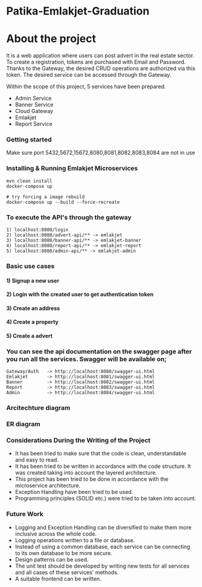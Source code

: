 # Patika-Emlakjet-Graduation


# About the project
It is a web application where users can post advert in the real estate sector. To create a registration, tokens are purchased with Email and Password.
Thanks to the Gateway, the desired CRUD operations are authorized via this token. The desired service can be accessed through the Gateway.

Within the scope of this project, 5 services have been prepared.

- Admin Service
- Banner Service
- Cloud Gateway
- Emlakjet
- Report Service

### Getting started
Make sure port 5432,5672,15672,8080,8081,8082,8083,8084 are not in use

### Installing & Running Emlakjet Microservices
    
    mvn clean install
    docker-compose up

    # try forcing a image rebuild
    docker-compose up --build --force-recreate


### To execute the API's through the gateway
    1) localhost:8080/login 
    2) localhost:8080/advert-api/** -> emlakjet
    3) localhost:8080/banner-api/** -> emlakjet-banner 
    4) localhost:8080/report-api/** -> emlakjet-report
    5) localhost:8080/admin-api/** -> emlakjet-admin
  
    
### Basic use cases
#### 1) Signup a new user 
#### 2) Login with the created user to get authentication token
#### 3) Create an address 
#### 4) Create a property 
#### 5) Create a advert 
    
 ### You can see the api documentation on the swagger page after you run all the services. Swagger will be available on;
 
  ```
  Gateway/Auth   -> http://localhost:8080/swagger-ui.html
  Emlakjet       -> http://localhost:8081/swagger-ui.html
  Banner         -> http://localhost:8082/swagger-ui.html
  Report         -> http://localhost:8083/swagger-ui.html
  Admin          -> http://localhost:8084/swagger-ui.html
  ```
  
  
  
### Arcitechture diagram

### ER diagram

### Considerations During the Writing of the Project

- It has been tried to make sure that the code is clean, understandable and easy to read.
- It has been tried to be written in accordance with the code structure. It was created taking into account the layered architecture. 
- This project has been tried to be done in accordance with the microservice architecture.
- Exception Handling have been tried to be used.
- Programming principles (SOLID etc.) were tried to be taken into account.


### Future Work

- Logging and Exception Handling can be diversified to make them more inclusive across the whole code.
- Logging operations written to a file or database.
- Instead of using a common database, each service can be connecting to its own database to be more secure.
- Design patterns can be used.
- The unit test should be developed by writing new tests for all services and all cases of these services' methods.
- A suitable frontend can be written.



